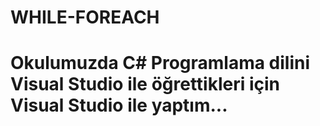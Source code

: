 # WHILE-FOREACH
# Okulumuzda C# Programlama dilini Visual Studio ile öğrettikleri için Visual Studio ile yaptım...
